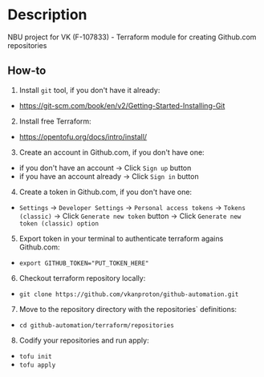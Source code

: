 # Description
NBU project for VK (F-107833) - Terraform module for creating Github.com repositories

## How-to
1. Install `git` tool, if you don't have it already:
- https://git-scm.com/book/en/v2/Getting-Started-Installing-Git

2. Install free Terraform:
- https://opentofu.org/docs/intro/install/

3. Create an account in Github.com, if you don't have one:
- if you don't have an account -> Click `Sign up` button
- if you have an account already -> Click `Sign in` button

4. Create a token in Github.com, if you don't have one:
- `Settings` -> `Developer Settings` -> `Personal access tokens` -> `Tokens (classic)` -> Click `Generate new token` button -> Click `Generate new token (classic) option`

5. Export token in your terminal to authenticate terraform agains Github.com:
- `export GITHUB_TOKEN="PUT_TOKEN_HERE"`

6. Checkout terraform repository locally:
- `git clone https://github.com/vkanproton/github-automation.git`

7. Move to the repository directory with the repositories` definitions:
- `cd github-automation/terraform/repositories`

8. Codify your repositories and run apply:
- `tofu init`
- `tofu apply`
